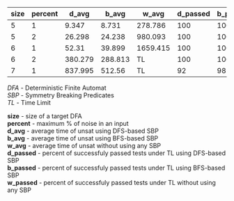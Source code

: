 |size|percent| d_avg | b_avg | w_avg  |d_passed|b_passed|w_passed|
|----|-------|-------|-------|--------|--------|--------|--------|
| 5  |   1   |9.347  |8.731  |278.786 | 100    |  100   |   100  |
| 5  |   2   |26.298 |24.238 |980.093 | 100    |  100   |    77  |
| 6  |   1   |52.31  |39.899 |1659.415| 100    |  100   |     1  |
| 6  |   2   |380.279|288.813|TL      | 100    |  100   |     0  |
| 7  |   1   |837.995|512.56 |TL      |  92    |   98   |     0  |

*DFA* - Deterministic Finite Automat  
*SBP* - Symmetry Breaking Predicates  
*TL* - Time Limit  


**size** - size of a target DFA  
**percent** - maximum % of noise in an input  
**d_avg** - average time of unsat using DFS-based SBP  
**b_avg** - average time of unsat using BFS-based SBP  
**w_avg** - average time of unsat without using any SBP  
**d_passed** - percent of successfuly passed tests under TL using DFS-based SBP  
**b_passed** - percent of successfuly passed tests under TL using BFS-based SBP  
**w_passed** - percent of successfuly passed tests under TL without using any SBP  
